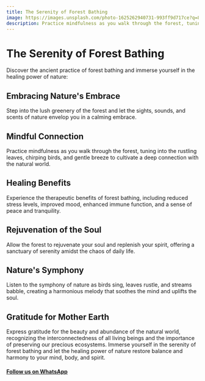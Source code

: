 ```yaml
---
title: The Serenity of Forest Bathing
image: https://images.unsplash.com/photo-1625262940731-993ff9d717ce?q=80&w=2072&auto=format&fit=crop&ixlib=rb-4.0.3&ixid=M3wxMjA3fDB8MHxwaG90by1wYWdlfHx8fGVufDB8fHx8fA%3D%3D
description: Practice mindfulness as you walk through the forest, tuning into the rustling leaves, chirping birds, and gentle breeze to cultivate a deep connection with the natural world.
---
```


# The Serenity of Forest Bathing

Discover the ancient practice of forest bathing and immerse yourself in the healing power of nature:

## Embracing Nature's Embrace

Step into the lush greenery of the forest and let the sights, sounds, and scents of nature envelop you in a calming embrace.

## Mindful Connection

Practice mindfulness as you walk through the forest, tuning into the rustling leaves, chirping birds, and gentle breeze to cultivate a deep connection with the natural world.

## Healing Benefits

Experience the therapeutic benefits of forest bathing, including reduced stress levels, improved mood, enhanced immune function, and a sense of peace and tranquility.

## Rejuvenation of the Soul

Allow the forest to rejuvenate your soul and replenish your spirit, offering a sanctuary of serenity amidst the chaos of daily life.

## Nature's Symphony

Listen to the symphony of nature as birds sing, leaves rustle, and streams babble, creating a harmonious melody that soothes the mind and uplifts the soul.

## Gratitude for Mother Earth

Express gratitude for the beauty and abundance of the natural world, recognizing the interconnectedness of all living beings and the importance of preserving our precious ecosystems.
Immerse yourself in the serenity of forest bathing and let the healing power of nature restore balance and harmony to your mind, body, and spirit.

#### [Follow us on WhatsApp](https://whatsapp.com/channel/0029Vafjp071SWt58vG98G45)
